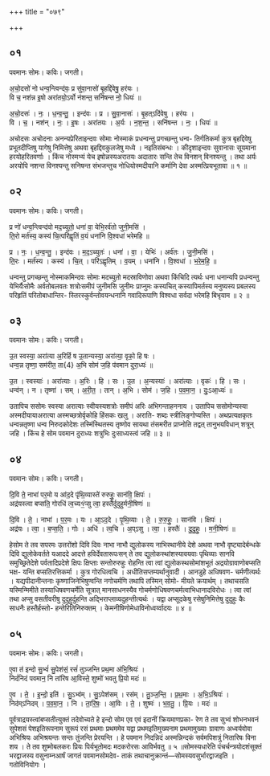+++
title = "०७९"

+++


## ०१
पवमानः सोमः। कविः। जगती।

अ॒चो॒दसो॑ नो धन्व॒न्त्विन्द॑वः॒ प्र सु॑वा॒नासो॑ बृ॒हद्दि॑वेषु॒ हर॑यः ।  
वि च॒ नश॑न्न इ॒षो अरा॑तयो॒ऽर्यो न॑शन्त॒ सनि॑षन्त नो॒ धियः॑ ॥

अ॒चो॒दसः॑ । नः॒ । ध॒न्व॒न्तु॒ । इन्द॑वः । प्र । सु॒वा॒नासः॑ । बृ॒हत्ऽदि॑वेषु । हर॑यः ।  
वि । च॒ । नश॑न् । नः॒ । इ॒षः । अरा॑तयः । अ॒र्यः । न॒श॒न्त॒ । सनि॑षन्त । नः॒ । धियः॑ ॥

अचोदसः अचोदनाः अनन्यप्रेरिताइन्दवः सोमाः नोस्माकं प्रधन्वन्तु प्रगच्छन्तु धन्व- तिर्गतिकर्मा कुत्र बृहद्दिवेषु प्रभूतदीप्तिषु यागेषु निमित्तेषु अथवा बृहद्दिवकुलजेषु मध्ये । नइतिसंबन्धः । कीदृशाइन्दवः सुवानासः सूयमाना हरयोहरितवर्णाः । किंच नोस्मभ्यं येच इषोन्नस्यअरातयः अदातारः सन्ति तेच विनशन् विनश्यन्तु । तथा अर्यः अरयोपि नशन्त विनश्यन्तु सनिषन्त संभजन्तुच नोधियोस्मदीयानि कर्माणि देवा अस्मत्प्रियभूतावा ॥ १ ॥

## ०२
पवमानः सोमः। कविः। जगती।

प्र णो॑ धन्व॒न्त्विन्द॑वो मद॒च्युतो॒ धना॑ वा॒ येभि॒रर्व॑तो जुनी॒मसि॑ ।  
ति॒रो मर्त॑स्य॒ कस्य॑ चि॒त्परि॑ह्वृतिं व॒यं धना॑नि वि॒श्वधा॑ भरेमहि ॥

प्र । नः॒ । ध॒न्व॒न्तु॒ । इन्द॑वः । म॒द॒ऽच्युतः॑ । धना॑ । वा॒ । येभिः॑ । अर्व॑तः । जु॒नी॒मसि॑ ।  
ति॒रः । मर्त॑स्य । कस्य॑ । चि॒त् । परि॑ऽह्वृतिम् । व॒यम् । धना॑नि । वि॒श्वधा॑ । भ॒रे॒म॒हि॒ ॥

धन्वन्तु प्रगच्छन्तु नोस्माकमिन्दवः सोमाः मदच्युतो मदस्राविणोवा अथवा किंचिदि त्यर्थः धना धनान्यपि प्रधन्वन्तु येभिर्यैःसोमैः अर्वतोबलवतः शत्रोःसमीपं जुनीमसि जुनीमः प्राप्नुमः कस्यचित् कस्यापिमर्तस्य मनुष्यस्य प्रबलस्य परिहृतिं परितोबाधान्तिर- स्तिरस्कुर्वन्तोवयन्धनानि गवादिरूपाणि विश्वधा सर्वदा भरेमहि बिभृयाम ॥ २ ॥

## ०३
पवमानः सोमः। कविः। जगती।

उ॒त स्वस्या॒ अरा॑त्या अ॒रिर्हि ष उ॒तान्यस्या॒ अरा॑त्या॒ वृको॒ हि षः ।  
धन्व॒न्न तृष्णा॒ सम॑रीत॒ ता{4} अ॒भि सोम॑ ज॒हि प॑वमान दुरा॒ध्यः॑ ॥

उ॒त । स्वस्याः॑ । अरा॑त्याः । अ॒रिः । हि । सः । उ॒त । अ॒न्यस्याः॑ । अरा॑त्याः । वृकः॑ । हि । सः ।  
धन्व॑न् । न । तृष्णा॑ । सम् । अ॒री॒त॒ । तान् । अ॒भि । सोम॑ । ज॒हि । प॒व॒मा॒न॒ । दुः॒ऽआ॒ध्यः॑ ॥

उतापिच ससोमः स्वस्या अरात्याः स्वीयस्यशत्रोः समीपं अरिः अभिगन्ताहननाय । उतापिच ससोमोन्यस्या अस्मदीयायाअरात्या अस्मच्छत्रोर्वृकोहि हिंसकः खलु । अराति- शब्दः स्त्रीलिङ्गोप्यस्ति । अथप्रत्यक्षकृतः धन्वन्नतृष्णा धन्व निरुदकोदेशः तस्मिंस्थितस्य तृष्णोव सायथा तंसमरीत प्राप्नोति तद्वत् तानुभयविधान् शत्रून् जहि । किंच हे सोम पवमान दुराध्यः शत्रुभिः दुःसाध्यस्त्वं जहि ॥ ३ ॥

## ०४
पवमानः सोमः। कविः। जगती।

दि॒वि ते॒ नाभा॑ पर॒मो य आ॑द॒दे पृ॑थि॒व्यास्ते॑ रुरुहुः॒ सान॑वि॒ क्षिपः॑ ।  
अद्र॑यस्त्वा बप्सति॒ गोरधि॑ त्व॒च्य१॒॑प्सु त्वा॒ हस्तै॑र्दुदुहुर्मनी॒षिणः॑ ॥

दि॒वि । ते॒ । नाभा॑ । प॒र॒मः । यः । आ॒ऽद॒दे । पृ॒थि॒व्याः । ते॒ । रु॒रु॒हुः॒ । सान॑वि । क्षिपः॑ ।  
अद्र॑यः । त्वा॒ । ब॒प्स॒ति॒ । गोः । अधि॑ । त्व॒चि । अ॒प्ऽसु । त्वा॒ । हस्तैः॑ । दु॒दु॒हुः॒ । म॒नी॒षिणः॑ ॥

हेसोम ते तव सपरमः उत्तरोंशो दिवि दिवः नाभा नाभौ द्युलोकस्य नाभिस्थानीये देशे अथवा नाभौ वृष्ट्यादेर्बन्धके दिवि द्युलोकेवर्तते यआददे आदत्ते हविर्देवतारूपःसन् ते तव द्युलोकस्थांशस्यावयवाः पृथिव्याः सानवि समुच्छ्रितेदेशे पर्वतादिप्रदेशे क्षिपः क्षिप्ताः सन्तोरुरुहुः रोहन्ति त्वा त्वां द्युलोकस्थसोमांशभूतं अद्रयोग्रावाणोबप्सति भक्ष- यन्ति बप्सतिरत्तिकर्मा । कुत्र गोरधित्वचि । अधीतिसप्तम्यर्थानुवादी । आनडुहे अधिषवण- चर्मणीत्यर्थः । यद्यपीदानीन्तनाः कृष्णाजिनेभिषुण्वन्ति नगोचर्मणि तथापि तस्मिन् सोमो- मीयते क्रयार्थम् । तथाचसति यस्मिन्मिमीते तस्याधिषवणचर्मेति सूत्रात् मानसाधनस्यैव गोचर्मणोधिषवणचर्मत्वाभिधानादविरोधः । त्वा त्वां तथा अप्सु वसतीवरीषु दुदुहुर्दुहन्ति अद्भिराप्लाव्यदुहन्तीत्यर्थः । यद्वा अप्सूदकेषु रसेषुनिमित्तेषु दुदुहुः कैः साधनैः हस्तैर्हस्तो- हन्तेरितिनिरुक्तम् । केमनीषिणोमेधाविनोध्वर्य्वादयः ॥ ४ ॥

## ०५
पवमानः सोमः। कविः। जगती।

ए॒वा त॑ इन्दो सु॒भ्वं॑ सु॒पेश॑सं॒ रसं॑ तुञ्जन्ति प्रथ॒मा अ॑भि॒श्रियः॑ ।  
निदं॑निदं पवमान॒ नि ता॑रिष आ॒विस्ते॒ शुष्मो॑ भवतु प्रि॒यो मदः॑ ॥

ए॒व । ते॒ । इ॒न्दो॒ इति॑ । सु॒ऽभ्व॑म् । सु॒ऽपेश॑सम् । रस॑म् । तु॒ञ्ज॒न्ति॒ । प्र॒थ॒माः । अ॒भि॒ऽश्रियः॑ ।  
निद॑म्ऽनिदम् । प॒व॒मा॒न॒ । नि । ता॒रि॒षः॒ । आ॒विः । ते॒ । शुष्मः॑ । भ॒व॒तु॒ । प्रि॒यः । मदः॑ ॥

पूर्वत्राद्रयस्त्वांबप्सतीत्युक्तं तदेवोच्यते हे इन्दो सोम एव एवं इदानीं क्रियमाणप्रका- रेण ते तव सुभ्वं शोभनभवनं सुपेशसं पेशइतिरूपनाम सुरूपं रसं प्रथमाः प्रथममेव यद्वा प्रथमइतिमुख्यनाम प्रथमामुख्याः ग्रावाणः अध्वर्यवोवा अभिश्रियः अभिश्रयन्तः सन्तः तुंजन्ति प्रेरयन्ति । हे पवमान निदन्निदं अस्मन्निन्दकं सर्वमपिशत्रुं नितारिषः विना शय । ते तव शुष्मोबलकरः प्रियः पिर्यभूतोमदः मदकरोरसः आविर्भवतु ॥ ५ ॥सोमस्यधारेति पंचर्चन्त्रयोदशंसूक्तं भरद्वाजस्य वसुनाम्नआर्षं जागतं पवमानसोमदेव- ताकं तथाचानुक्रान्तं—सोमस्यवसुर्भारद्वाजइति । गतोविनियोगः ।